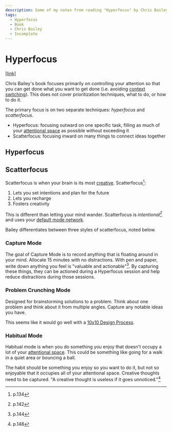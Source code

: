 ```yaml
---
description: Some of my notes from reading "Hyperfocus" by Chris Bailey
tags:
  - Hyperfocus
  - Book
  - Chris Bailey
  - Incomplete
---
```

# Hyperfocus

[[link]](https://chrisbailey.com/hyperfocus/)

Chris Bailey's book focuses primarily on controlling your attention so that you can get done what you want to get done (i.e. avoiding [context switching](/productivity/context-switching.md)). This does not cover prioritization techniques, what to do, or how to do it.

The primary focus is on two separate techniques: _hyperfocus_ and _scatterfocus_.

- Hyperfocus: focusing outward on one specific task, filling as much of your [attentional space](psychology/attentional-space.md) as possible without exceeding it
- Scatterfocus: focusing inward on many things to connect ideas together

## Hyperfocus

## Scatterfocus

Scatterfocus is when your brain is its most [creative](/creativity/index.md). Scatterfocus[^1]:

1. Lets you set intentions and plan for the future
2. Lets you recharge
3. Fosters creativity

This is different than letting your mind wander. Scatterfocus is _intentional[^2]_ and uses your [default mode network](/health/default-mode-network.md).

Bailey differentiates between three styles of scatterfocus, noted below. 

### Capture Mode

The goal of Capture Mode is to record anything that is floating around in your mind. Allocate 15 minutes with no distractions. With pen and paper, write down anything you feel is "valuable and actionable"[^3]. By capturing these things, they can be actioned during a Hyperfocus session and help reduce distractions during those sessions. 

### Problem Crunching Mode

Designed for brainstorming solutions to a problem. Think about one problem and think about it from multiple angles. Capture any notable ideas you have. 

This seems like it would go well with a [10x10 Design Process](https://blog.elementary.io/10x10-design-process/).

### Habitual Mode

Habitual mode is when you do something you enjoy that doesn't occupy a lot of your [attentional space](/psychology/attentional-space.md). This could be something like going for a walk in a quiet area or bouncing a ball. 

The habit should be something you enjoy so you want to do it, but not so enjoyable that it occupies all of your attentional space. Creative thoughts need to be captured. "A creative thought is useless if it goes unnoticed."[^4]

[^1]: p.134
[^2]: p.142
[^3]: p.144
[^4]: p.148